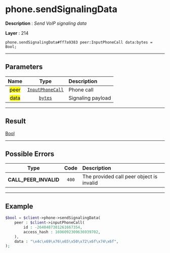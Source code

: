 # phone.sendSignalingData

**Description** : *Send VoIP signaling data*

**Layer** : 214

```tl
phone.sendSignalingData#ff7a9383 peer:InputPhoneCall data:bytes = Bool;
```

---

## Parameters

| Name | Type | Description |
| :---: | :---: | :--- |
| <mark>peer</mark> | [`InputPhoneCall`](type/InputPhoneCall) | Phone call |
| <mark>data</mark> | [`bytes`](type/bytes) | Signaling payload |

---

## Result

[Bool](type/Bool)

---

## Possible Errors

| Type | Code | Description |
| :---: | :---: | :--- |
| **CALL_PEER_INVALID** | `400` | The provided call peer object is invalid |

---

## Example

```php
$bool = $client->phone->sendSignalingData(
	peer : $client->inputPhoneCall(
		id : -2648487381261667354,
		access_hash : 1696092309636939702,
	),
	data : "\x4c\x69\x76\x65\x50\x72\x6f\x74\x6f",
);
```